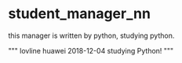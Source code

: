 # student_manager_nn
this manager is written by python, studying python.

"""
lovline
huawei
2018-12-04
studying Python!
"""
